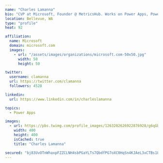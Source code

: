 ```yaml
---
name: "Charles Lamanna"
bio: "CVP at Microsoft, Founder @ MetricsHub. Works on Power Apps, Power Automate, Power Virtual Agent, Common Data Service and Dynamics 365."
location: Bellevue, WA
type: "profile"
heat: 92

affiliation:
  name: Microsoft
  domain: microsoft.com
  images:
    - url: "/assets/images/organizations/microsoft.com-50x50.jpg"
      width: 50
      height: 50

twitter:
  username: clamanna
  url: https://twitter.com/clamanna
  followers: 4528

linkedin:
  url: https://www.linkedin.com/in/charleslamanna

topics:
  - Power Apps

images:
  - url: https://pbs.twimg.com/profile_images/1263202626922876928/g6qGbHZ-_400x400.jpg
    width: 400
    height: 400
    isCached: true
    title: "Charles Lamanna"

secured: "bj83UvOTnWhaxpFZZCLNH4sbPGaYLTs7QbdfPG7oXC0HqSn4KJAeL3xCTBs1LfIxUAcIAUNwUnaPRP7eY2VQ13fQrq+VuuBurvdiwcNPDuOX46lrnOuIANqX8mAGcoqQWNXIL4PEUL0kEaj5l6Ua2qxFJy5QxrZs4p5IeP4Un8C9I13KB9FdUVTXWt7bBYzPlWAvT87wr4aJry0cF0boUC5OPPsv8uLHyrJcf98FZ24SixXg0U4kWNMq/2xltIn/Ua5b7aKoMQinGV+sgsTnnIAyCvZIVX6k8sqfx953BgxNOH9yoigTvJTNnxdeP35N3Bp6wCaoJ1bZBjg+pKdnfhZG5SH7zlMnhxy6IOCrWhpRjpk2Zjkt9MVQRHFl+jh4hK0NfrcNBw++fW9MykRJX7nnSo2ECFu7JeAZjOTLvlg=;9cY19nDBb3sC3/POv8hcSA=="
---
```


